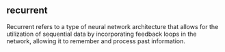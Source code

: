 ## recurrent
Recurrent refers to a type of neural network architecture that allows for the utilization of sequential data by incorporating feedback loops in the network, allowing it to remember and process past information.

